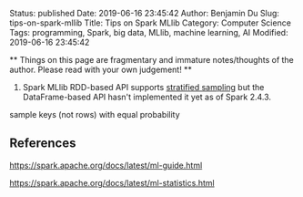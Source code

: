 Status: published
Date: 2019-06-16 23:45:42
Author: Benjamin Du
Slug: tips-on-spark-mllib
Title: Tips on Spark MLlib
Category: Computer Science
Tags: programming, Spark, big data, MLlib, machine learning, AI
Modified: 2019-06-16 23:45:42

**
Things on this page are fragmentary and immature notes/thoughts of the author.
Please read with your own judgement!
**

1. Spark MLlib RDD-based API supports 
    [stratified sampling](https://spark.apache.org/docs/latest/mllib-statistics.html#stratified-sampling)
    but the DataFrame-based API hasn't implemented it yet as of Spark 2.4.3.

sample keys (not rows) with equal probability


## References

https://spark.apache.org/docs/latest/ml-guide.html

https://spark.apache.org/docs/latest/ml-statistics.html
